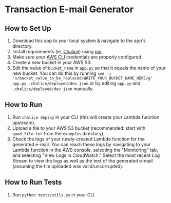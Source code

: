 # Transaction E-mail Generator

## How to Set Up

1. Download this app to your local system & navigate to the app's directory.
1. Install requirements (ie, [Chalice](https://github.com/aws/chalice)) using [pip](https://pypi.org/project/pip/).
1. Make sure your [AWS CLI](https://docs.aws.amazon.com/cli/latest/userguide/cli-chap-getting-started.html) credentials are properly configured.
1. Create a new bucket in your AWS S3.
1. Edit the value of `bucket_name` in `app.py` so that it equals the name of your new bucket. You can do this by running `sed -i 's/bucket_value_to_be_replaced/WRITE_YOUR_BUCKET_NAME_HERE/g' app.py .chalice/deployed/dev.json` or by editing `app.py` and `.chalice/deployed/dev.json` manually.

## How to Run

1. Run `chalice deploy` in your CLI (this will create your Lambda function upstream).
1. Upload a file to your AWS S3 bucket (recommended: start with `good_file.txt` from the `examples` directory).
1. Check the logs of your newly-created Lambda function for the generated e-mail. You can reach these logs by navigating to your Lambda function in the AWS console, selecting the "Monitoring" tab, and selecting "View Logs in CloudWatch." Select the most recent Log Stream to view the logs as well as the text of the generated e-mail (assuming the file uploaded was valid/uncorrupted).

## How to Run Tests

1. Run `python tests/utils.py` in your CLI.
